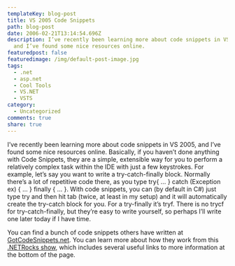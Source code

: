 ```yaml
---
templateKey: blog-post
title: VS 2005 Code Snippets
path: blog-post
date: 2006-02-21T13:14:54.696Z
description: I’ve recently been learning more about code snippets in VS 2005,
  and I’ve found some nice resources online.
featuredpost: false
featuredimage: /img/default-post-image.jpg
tags:
  - .net
  - asp.net
  - Cool Tools
  - VS.NET
  - VSTS
category:
  - Uncategorized
comments: true
share: true
---
```

<!--StartFragment-->

I’ve recently been learning more about code snippets in VS 2005, and I’ve found some nice resources online. Basically, if you haven’t done anything with Code Snippets, they are a simple, extensible way for you to perform a relatively complex task within the IDE with just a few keystrokes. For example, let’s say you want to write a try-catch-finally block. Normally there’s a lot of repetitive code there, as you type try{ … } catch (Exception ex) { … } finally { … }. With code snippets, you can (by default in C#) just type try and then hit tab (twice, at least in my setup) and it will automatically create the try-catch block for you. For a try-finally it’s tryf. There is no trycf for try-catch-finally, but they’re easy to write yourself, so perhaps I’ll write one later today if I have time.

You can find a bunch of code snippets others have written at [GotCodeSnippets.net](http://www.gotcodesnippets.net/default.aspx). You can learn more about how they work from this[ .NETRocks show](http://www.dotnetrocks.com/default.aspx?showID=131), which includes several useful links to more information at the bottom of the page.

<!--EndFragment-->
